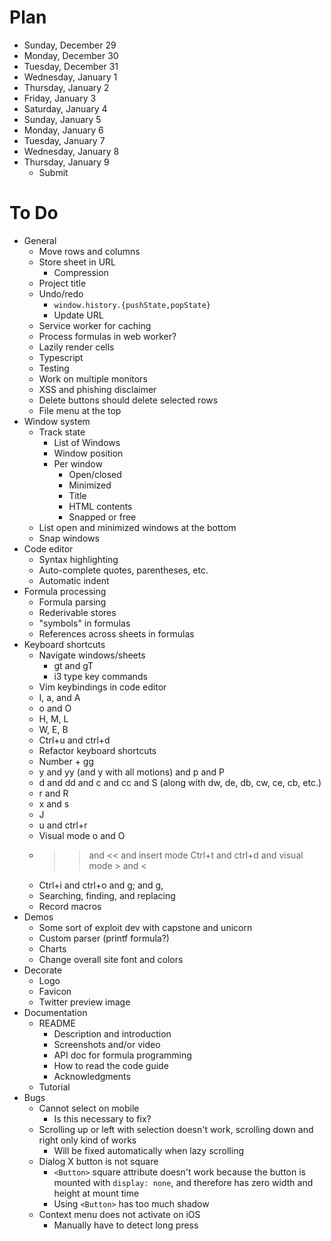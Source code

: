 # Plan

- Sunday, December 29
- Monday, December 30
- Tuesday, December 31
- Wednesday, January 1
- Thursday, January 2
- Friday, January 3
- Saturday, January 4
- Sunday, January 5
- Monday, January 6
- Tuesday, January 7
- Wednesday, January 8
- Thursday, January 9
  - Submit

# To Do

- General
  - Move rows and columns
  - Store sheet in URL
    - Compression
  - Project title
  - Undo/redo
    - `window.history.{pushState,popState}`
    - Update URL
  - Service worker for caching
  - Process formulas in web worker?
  - Lazily render cells
  - Typescript
  - Testing
  - Work on multiple monitors
  - XSS and phishing disclaimer
  - Delete buttons should delete selected rows
  - File menu at the top
- Window system
  - Track state
    - List of Windows
    - Window position
    - Per window
      - Open/closed
      - Minimized
      - Title
      - HTML contents
      - Snapped or free
  - List open and minimized windows at the bottom
  - Snap windows
- Code editor
  - Syntax highlighting
  - Auto-complete quotes, parentheses, etc.
  - Automatic indent
- Formula processing
  - Formula parsing
  - Rederivable stores
  - "symbols" in formulas
  - References across sheets in formulas
- Keyboard shortcuts
  - Navigate windows/sheets
    - gt and gT
    - i3 type key commands
  - Vim keybindings in code editor
  - I, a, and A
  - o and O
  - H, M, L
  - W, E, B
  - Ctrl+u and ctrl+d
  - Refactor keyboard shortcuts
  - Number + gg
  - y and yy (and y with all motions) and p and P
  - d and dd and c and cc and S (along with dw, de, db, cw, ce, cb, etc.)
  - r and R
  - x and s
  - J
  - u and ctrl+r
  - Visual mode o and O
  - >> and << and insert mode Ctrl+t and ctrl+d and visual mode > and <
  - Ctrl+i and ctrl+o and g; and g,
  - Searching, finding, and replacing
  - Record macros
- Demos
  - Some sort of exploit dev with capstone and unicorn
  - Custom parser (printf formula?)
  - Charts
  - Change overall site font and colors
- Decorate
  - Logo
  - Favicon
  - Twitter preview image
- Documentation
  - README
    - Description and introduction 
    - Screenshots and/or video
    - API doc for formula programming
    - How to read the code guide
    - Acknowledgments
  - Tutorial
- Bugs
  - Cannot select on mobile
    - Is this necessary to fix?
  - Scrolling up or left with selection doesn't work, scrolling down and right
    only kind of works
    - Will be fixed automatically when lazy scrolling
  - Dialog X button is not square
    - `<Button>` square attribute doesn't work because the button is mounted
      with `display: none`, and therefore has zero width and height at mount
      time
    - Using `<Button>` has too much shadow
  - Context menu does not activate on iOS
    - Manually have to detect long press
